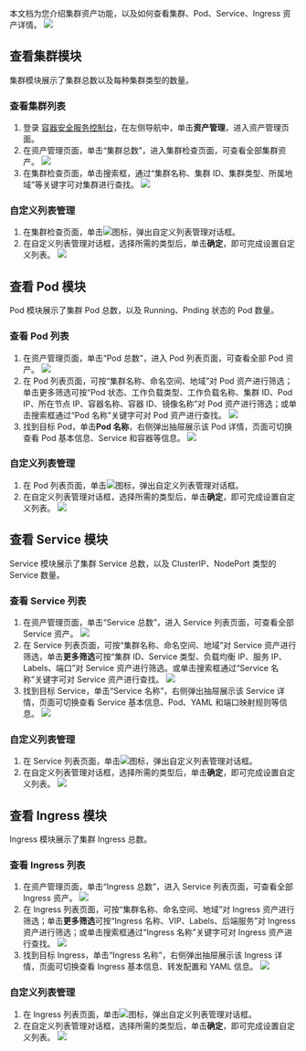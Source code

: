 本文档为您介绍集群资产功能，以及如何查看集群、Pod、Service、Ingress 资产详情。
![](https://qcloudimg.tencent-cloud.cn/raw/68c8a80606a4198977d4dd3748d6b049.png)

## 查看集群模块
集群模块展示了集群总数以及每种集群类型的数量。

### 查看集群列表
1. 登录 [容器安全服务控制台](https://console.cloud.tencent.com/tcss)，在左侧导航中，单击**资产管理**，进入资产管理页面。
2. 在资产管理页面，单击“集群总数”，进入集群检查页面，可查看全部集群资产。
![](https://qcloudimg.tencent-cloud.cn/raw/aa137dbaa68e25c53c9dbe0d3e3cb9d4.png)
3. 在集群检查页面，单击搜索框，通过“集群名称、集群 ID、集群类型、所属地域”等关键字可对集群进行查找。
![](https://qcloudimg.tencent-cloud.cn/raw/9e9bbc35e675a52fc995ee5ed485d5d6.png)

### 自定义列表管理
1. 在集群检查页面，单击![](https://main.qcloudimg.com/raw/d42b27540eef9bf90a9e30f96b500bf3.png)图标，弹出自定义列表管理对话框。
2. 在自定义列表管理对话框，选择所需的类型后，单击**确定**，即可完成设置自定义列表。
![](https://qcloudimg.tencent-cloud.cn/raw/900ac78d33e7d4020b85fb49e79c725f.png)

## 查看 Pod 模块
Pod 模块展示了集群 Pod 总数，以及 Running、Pnding 状态的 Pod 数量。

### 查看 Pod 列表
1. 在资产管理页面，单击“Pod 总数”，进入 Pod 列表页面，可查看全部 Pod 资产。
![](https://qcloudimg.tencent-cloud.cn/raw/d0ee3206bcce5269eea7ee239be3d912.png)
2. 在 Pod 列表页面，可按“集群名称、命名空间、地域”对 Pod 资产进行筛选；单击更多筛选可按“Pod 状态、工作负载类型、工作负载名称、集群 ID、Pod IP、所在节点 IP、容器名称、容器 ID、镜像名称”对 Pod 资产进行筛选；或单击搜索框通过“Pod 名称”关键字可对 Pod 资产进行查找。
![](https://qcloudimg.tencent-cloud.cn/raw/b6cc66f74edbab185fd0b1e978ffa237.png)
3. 找到目标 Pod，单击**Pod 名称**，右侧弹出抽屉展示该 Pod 详情，页面可切换查看 Pod 基本信息、Service 和容器等信息。
![](https://qcloudimg.tencent-cloud.cn/raw/6a047a36cf92a040028089d216d8117f.png)

### 自定义列表管理
1. 在 Pod 列表页面，单击![](https://main.qcloudimg.com/raw/d42b27540eef9bf90a9e30f96b500bf3.png)图标，弹出自定义列表管理对话框。
2. 在自定义列表管理对话框，选择所需的类型后，单击**确定**，即可完成设置自定义列表。
![](https://qcloudimg.tencent-cloud.cn/raw/d1474e6a1efb8f941de60f8e8227f5e4.png)

## 查看 Service 模块
Service 模块展示了集群 Service 总数，以及 ClusterIP、NodePort 类型的 Service 数量。

### 查看 Service 列表
1. 在资产管理页面，单击“Service 总数”，进入 Service 列表页面，可查看全部 Service 资产。
![](https://qcloudimg.tencent-cloud.cn/raw/1e7259886070cc8decc354a7dc82cf96.png)
2. 在 Service 列表页面，可按“集群名称、命名空间、地域”对 Service 资产进行筛选，单击**更多筛选**可按“集群 ID、Service 类型、负载均衡 IP、服务 IP、Labels、端口”对 Service 资产进行筛选。或单击搜索框通过“Service 名称”关键字可对 Service 资产进行查找。
![](https://qcloudimg.tencent-cloud.cn/raw/d182977c007b8ab5b34225a5536c5720.png)
3. 找到目标 Service，单击“Service 名称”，右侧弹出抽屉展示该 Service 详情，页面可切换查看 Service 基本信息、Pod、YAML 和端口映射规则等信息。
![](https://qcloudimg.tencent-cloud.cn/raw/c69876bc3ebf496758a7eae798c0e839.png)

### 自定义列表管理
1. 在 Service 列表页面，单击![](https://main.qcloudimg.com/raw/d42b27540eef9bf90a9e30f96b500bf3.png)图标，弹出自定义列表管理对话框。
2. 在自定义列表管理对话框，选择所需的类型后，单击**确定**，即可完成设置自定义列表。
![](https://qcloudimg.tencent-cloud.cn/raw/0d388b3a4714830cab0a3c01b4f94d22.png)

## 查看 Ingress 模块
Ingress 模块展示了集群 Ingress 总数。

### 查看 Ingress 列表
1. 在资产管理页面，单击“Ingress 总数”，进入 Service 列表页面，可查看全部 Ingress 资产。
![](https://qcloudimg.tencent-cloud.cn/raw/813b7e8844a631e5a3d1e72e03dc8d5b.png)
2. 在 Ingress 列表页面，可按“集群名称、命名空间、地域”对 Ingress 资产进行筛选；单击**更多筛选**可按“Ingress 名称、VIP、Labels、后端服务”对 Ingress 资产进行筛选；或单击搜索框通过“Ingress 名称”关键字可对 Ingress 资产进行查找。
![](https://qcloudimg.tencent-cloud.cn/raw/120c072b31a90e228537b6e25d4ddcbf.png)
3. 找到目标 Ingress，单击“Ingress 名称”，右侧弹出抽屉展示该 Ingress 详情，页面可切换查看 Ingress 基本信息、转发配置和 YAML 信息。
![](https://qcloudimg.tencent-cloud.cn/raw/870a198e8b6edc548f3e94c033a8ebdb.png)


### 自定义列表管理
1. 在 Ingress 列表页面，单击![](https://main.qcloudimg.com/raw/d42b27540eef9bf90a9e30f96b500bf3.png)图标，弹出自定义列表管理对话框。
2. 在自定义列表管理对话框，选择所需的类型后，单击**确定**，即可完成设置自定义列表。
![](https://qcloudimg.tencent-cloud.cn/raw/836185a7e3b8eec7b7d76cf19749b73a.png)
